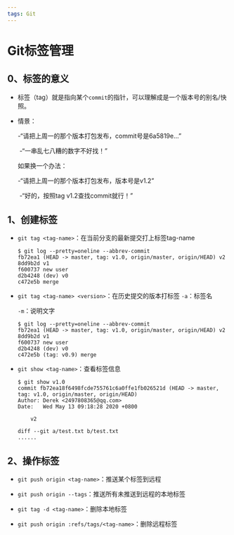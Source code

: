 ```yaml
---
tags: Git
---
```


# Git标签管理

## 0、标签的意义

- 标签（tag）就是指向某个`commit`的指针，可以理解成是一个版本号的别名/快照。

- 情景：

  -“请把上周一的那个版本打包发布，commit号是6a5819e...”

  ​																				                                           -“一串乱七八糟的数字不好找！”

  如果换一个办法：

  -“请把上周一的那个版本打包发布，版本号是v1.2”

  ​																				                           -“好的，按照tag v1.2查找commit就行！”



## 1、创建标签

- `git tag <tag-name>`：在当前分支的最新提交打上标签tag-name

  ```
  $ git log --pretty=oneline --abbrev-commit
  fb72ea1 (HEAD -> master, tag: v1.0, origin/master, origin/HEAD) v2
  8dd9b2d v1
  f600737 new user
  d2b4248 (dev) v0
  c472e5b merge
  ```

- `git tag <tag-name> <version>`：在历史提交的版本打标签
  `-a`：标签名

  `-m`：说明文字

  ```
  $ git log --pretty=oneline --abbrev-commit
  fb72ea1 (HEAD -> master, tag: v1.0, origin/master, origin/HEAD) v2
  8dd9b2d v1
  f600737 new user
  d2b4248 (dev) v0
  c472e5b (tag: v0.9) merge
  ```

- `git show <tag-name>`：查看标签信息

  ```
  $ git show v1.0
  commit fb72ea18f6498fcde755761c6a0ffe1fb026521d (HEAD -> master, tag: v1.0, origin/master, origin/HEAD)
  Author: Derek <2497808365@qq.com>
  Date:   Wed May 13 09:18:28 2020 +0800
  
      v2
  
  diff --git a/test.txt b/test.txt
  ......
  ```



## 2、操作标签

- `git push origin <tag-name>`：推送某个标签到远程
- `git push origin --tags`：推送所有未推送到远程的本地标签

- `git tag -d <tag-name>`：删除本地标签
- `git push origin :refs/tags/<tag-name>`：删除远程标签